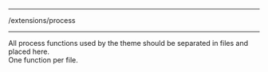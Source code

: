 ******************************************************************************
/extensions/process
******************************************************************************

All process functions used by the theme should be separated in files and
placed here.  
One function per file.

